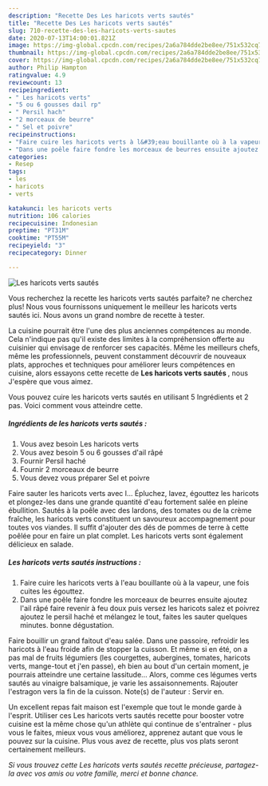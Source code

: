 ```yaml
---
description: "Recette Des Les haricots verts sautés"
title: "Recette Des Les haricots verts sautés"
slug: 710-recette-des-les-haricots-verts-sautes
date: 2020-07-13T14:00:01.821Z
image: https://img-global.cpcdn.com/recipes/2a6a784dde2be8ee/751x532cq70/les-haricots-verts-sautes-photo-principale-de-la-recette.jpg
thumbnail: https://img-global.cpcdn.com/recipes/2a6a784dde2be8ee/751x532cq70/les-haricots-verts-sautes-photo-principale-de-la-recette.jpg
cover: https://img-global.cpcdn.com/recipes/2a6a784dde2be8ee/751x532cq70/les-haricots-verts-sautes-photo-principale-de-la-recette.jpg
author: Philip Hampton
ratingvalue: 4.9
reviewcount: 13
recipeingredient:
- " Les haricots verts"
- "5 ou 6 gousses dail rp"
- " Persil hach"
- "2 morceaux de beurre"
- " Sel et poivre"
recipeinstructions:
- "Faire cuire les haricots verts à l&#39;eau bouillante où à la vapeur, une fois cuites les égouttez."
- "Dans une poêle faire fondre les morceaux de beurres ensuite ajoutez l&#39;ail râpé faire revenir à feu doux puis versez les haricots salez et poivrez ajoutez le persil haché et mélangez le tout, faites les sauter quelques minutes. bonne dégustation."
categories:
- Resep
tags:
- les
- haricots
- verts

katakunci: les haricots verts 
nutrition: 106 calories
recipecuisine: Indonesian
preptime: "PT31M"
cooktime: "PT55M"
recipeyield: "3"
recipecategory: Dinner

---
```



![Les haricots verts sautés](https://img-global.cpcdn.com/recipes/2a6a784dde2be8ee/751x532cq70/les-haricots-verts-sautes-photo-principale-de-la-recette.jpg)

Vous recherchez la recette les haricots verts sautés parfaite? ne cherchez plus! Nous vous fournissons uniquement le meilleur les haricots verts sautés ici. Nous avons un grand nombre de recette à tester.

La cuisine pourrait être l'une des plus anciennes compétences au monde. Cela n'indique pas qu'il existe des limites à la compréhension offerte au cuisinier qui envisage de renforcer ses capacités. Même les meilleurs chefs, même les professionnels, peuvent constamment découvrir de nouveaux plats, approches et techniques pour améliorer leurs compétences en cuisine, alors essayons cette recette de <strong> Les haricots verts sautés </strong>, nous J'espère que vous aimez.

<!--inarticleads1-->

Vous pouvez cuire les haricots verts sautés en utilisant 5 Ingrédients et 2 pas. Voici comment vous atteindre cette.

##### Ingrédients de les haricots verts sautés :

1. Vous avez besoin  Les haricots verts
1. Vous avez besoin 5 ou 6 gousses d&#39;ail râpé
1. Fournir  Persil haché
1. Fournir 2 morceaux de beurre
1. Vous devez vous préparer  Sel et poivre


Faire sauter les haricots verts avec l… Épluchez, lavez, égouttez les haricots et plongez-les dans une grande quantité d&#39;eau fortement salée en pleine ébullition. Sautés à la poêle avec des lardons, des tomates ou de la crème fraîche, les haricots verts constituent un savoureux accompagnement pour toutes vos viandes. Il suffit d&#39;ajouter des dés de pommes de terre à cette poêlée pour en faire un plat complet. Les haricots verts sont également délicieux en salade. 

<!--inarticleads2-->

##### Les haricots verts sautés instructions :

1. Faire cuire les haricots verts à l&#39;eau bouillante où à la vapeur, une fois cuites les égouttez.
1. Dans une poêle faire fondre les morceaux de beurres ensuite ajoutez l&#39;ail râpé faire revenir à feu doux puis versez les haricots salez et poivrez ajoutez le persil haché et mélangez le tout, faites les sauter quelques minutes. bonne dégustation.


Faire bouillir un grand faitout d&#39;eau salée. Dans une passoire, refroidir les haricots à l&#39;eau froide afin de stopper la cuisson. Et même si en été, on a pas mal de fruits légumiers (les courgettes, aubergines, tomates, haricots verts, mange-tout et j&#39;en passe), eh bien au bout d&#39;un certain moment, je pourrais atteindre une certaine lassitude… Alors, comme ces légumes verts sautés au vinaigre balsamique, je varie les assaisonnements. Rajouter l&#39;estragon vers la fin de la cuisson. Note(s) de l&#39;auteur : Servir en. 

<!--inarticleads1-->

<p>
Un excellent repas fait maison est l'exemple que tout le monde garde à l'esprit. Utiliser ces Les haricots verts sautés recette pour booster votre cuisine est la même chose qu'un athlète qui continue de s'entraîner - plus vous le faites, mieux vous vous améliorez, apprenez autant que vous le pouvez sur la cuisine. Plus vous avez de recette, plus vos plats seront certainement meilleurs.
</p>

<p>
<i>Si vous trouvez cette Les haricots verts sautés recette précieuse, partagez-la avec vos amis ou votre famille, merci et bonne chance.</i>
</p>
